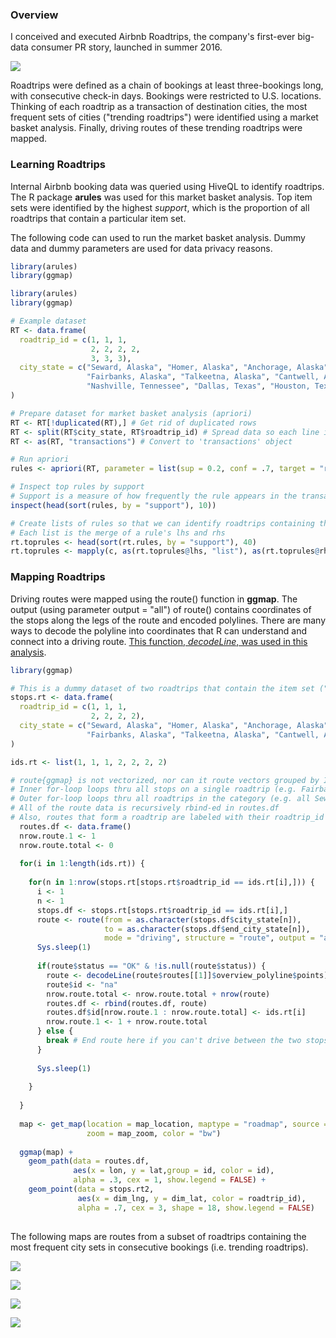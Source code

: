 ### Overview

I conceived and executed Airbnb Roadtrips, the company's first-ever big-data consumer PR story, launched in summer 2016.

![](images/roadtrips_landing_design.png)

Roadtrips were defined as a chain of bookings at least three-bookings long, with consecutive check-in days. Bookings were restricted to U.S. locations. Thinking of each roadtrip as a transaction of destination cities, the most frequent sets of cities (\"trending roadtrips\") were identified using a market basket analysis. Finally, driving routes of these trending roadtrips were mapped.


### Learning Roadtrips

Internal Airbnb booking data was queried using HiveQL to identify roadtrips. The R package __arules__ was used for this market basket analysis. Top item sets were identified by the highest *support*, which is the proportion of all roadtrips that contain a particular item set.

The following code can used to run the market basket analysis. Dummy data and dummy parameters are used for data privacy reasons.

```R
library(arules)
library(ggmap)

library(arules)
library(ggmap)

# Example dataset
RT <- data.frame(
  roadtrip_id = c(1, 1, 1, 
                  2, 2, 2, 2, 
                  3, 3, 3),
  city_state = c("Seward, Alaska", "Homer, Alaska", "Anchorage, Alaska",
                 "Fairbanks, Alaska", "Talkeetna, Alaska", "Cantwell, Alaska", "Seward, Alaska",
                 "Nashville, Tennessee", "Dallas, Texas", "Houston, Texas")
) 

# Prepare dataset for market basket analysis (apriori)
RT <- RT[!duplicated(RT),] # Get rid of duplicated rows
RT <- split(RT$city_state, RT$roadtrip_id) # Spread data so each line is a roadtrip (ie "transaction")
RT <- as(RT, "transactions") # Convert to 'transactions' object

# Run apriori
rules <- apriori(RT, parameter = list(sup = 0.2, conf = .7, target = "rules", minlen = 2))

# Inspect top rules by support
# Support is a measure of how frequently the rule appears in the transactions
inspect(head(sort(rules, by = "support"), 10))

# Create lists of rules so that we can identify roadtrips containing those rules, then map them
# Each list is the merge of a rule's lhs and rhs
rt.toprules <- head(sort(rt.rules, by = "support"), 40)
rt.toprules <- mapply(c, as(rt.toprules@lhs, "list"), as(rt.toprules@rhs, "list"))
```


### Mapping Roadtrips

Driving routes were mapped using the route() function in __ggmap__. The output (using parameter output = \"all\") of route() contains coordinates of the stops along the legs of the route and encoded polylines. There are many ways to decode the polyline into coordinates that R can understand and connect into a driving route. [This function, _decodeLine_, was used in this analysis]( http://s4rdd.blogspot.com/2012/12/google-maps-api-decoding-polylines-for.html).

```R
library(ggmap)

# This is a dummy dataset of two roadtrips that contain the item set ("rule") of Seward, Alaska, and Homer, Alaska.
stops.rt <- data.frame(
  roadtrip_id = c(1, 1, 1, 
                  2, 2, 2, 2),
  city_state = c("Seward, Alaska", "Homer, Alaska", "Anchorage, Alaska",
                 "Fairbanks, Alaska", "Talkeetna, Alaska", "Cantwell, Alaska", "Seward, Alaska")
) 

ids.rt <- list(1, 1, 1, 2, 2, 2, 2)

# route{ggmap} is not vectorized, nor can it route vectors grouped by IDs, so have to loop 
# Inner for-loop loops thru all stops on a single roadtrip (e.g. Fairbanks to Anchorage to Seward)
# Outer for-loop loops thru all roadtrips in the category (e.g. all Seward hwy road trips)
# All of the route data is recursively rbind-ed in routes.df
# Also, routes that form a roadtrip are labeled with their roadtrip_id 
  routes.df <- data.frame()
  nrow.route.1 <- 1
  nrow.route.total <- 0
  
  for(i in 1:length(ids.rt)) {
    
    for(n in 1:nrow(stops.rt[stops.rt$roadtrip_id == ids.rt[i],])) {
      i <- 1
      n <- 1
      stops.df <- stops.rt[stops.rt$roadtrip_id == ids.rt[i],]
      route <- route(from = as.character(stops.df$city_state[n]), 
                     to = as.character(stops.df$end_city_state[n]), 
                     mode = "driving", structure = "route", output = "all")
      Sys.sleep(1) 
      
      if(route$status == "OK" & !is.null(route$status)) { 
        route <- decodeLine(route$routes[[1]]$overview_polyline$points)
        route$id <- "na"
        nrow.route.total <- nrow.route.total + nrow(route)
        routes.df <- rbind(routes.df, route)
        routes.df$id[nrow.route.1 : nrow.route.total] <- ids.rt[i]
        nrow.route.1 <- 1 + nrow.route.total
      } else {
        break # End route here if you can't drive between the two stops (e.g. Honululu to Hilo)
      }
      
      Sys.sleep(1)
      
    }
    
  }
  
  map <- get_map(location = map_location, maptype = "roadmap", source = "google", 
                 zoom = map_zoom, color = "bw")
  
  ggmap(map) + 
    geom_path(data = routes.df, 
              aes(x = lon, y = lat,group = id, color = id),
              alpha = .3, cex = 1, show.legend = FALSE) +
    geom_point(data = stops.rt2, 
               aes(x = dim_lng, y = dim_lat, color = roadtrip_id),
               alpha = .7, cex = 3, shape = 18, show.legend = FALSE)
  
```

The following maps are routes from a subset of roadtrips containing the most frequent city sets in consecutive bookings (i.e. trending roadtrips).

![](images/roadtrip1.png)

![](images/roadtrip3.png)

![](images/roadtrip9.png)

![](images/roadtrip21.png)



